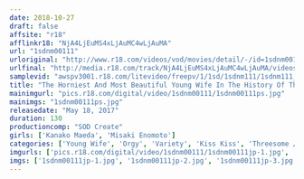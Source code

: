 ```yaml
---
date: 2018-10-27
draft: false
affsite: "r18"
afflinkr18: "NjA4LjEuMS4xLjAuMC4wLjAuMA"
url: "1sdnm00111"
urloriginal: "http://www.r18.com/videos/vod/movies/detail/-/id=1sdnm00111"
urlfinal: "http://media.r18.com/track/NjA4LjEuMS4xLjAuMC4wLjAuMA/videos/vod/movies/detail/-/id=1sdnm00111"
samplevid: "awspv3001.r18.com/litevideo/freepv/1/1sd/1sdnm111/1sdnm111_dmb_w.mp4"
title: "The Horniest And Most Beautiful Young Wife In The History Of The SOD Married Woman Label Misaki Enamoto x Kanako Maeda A Dream Cum True Their First Large Orgies + Reverse Threesome Secret Meeting Fuck Fest"
mainimgurl: "pics.r18.com/digital/video/1sdnm00111/1sdnm00111ps.jpg"
mainimgs: "1sdnm00111ps.jpg"
releasedate: "May 18, 2017"
duration: 130
productioncomp: "SOD Create"
girls: ['Kanako Maeda', 'Misaki Enomoto']
categories: ['Young Wife', 'Orgy', 'Variety', 'Kiss Kiss', 'Threesome / Foursome', 'Hi-Def']
imgurls: ['pics.r18.com/digital/video/1sdnm00111/1sdnm00111jp-1.jpg', 'pics.r18.com/digital/video/1sdnm00111/1sdnm00111jp-2.jpg', 'pics.r18.com/digital/video/1sdnm00111/1sdnm00111jp-3.jpg', 'pics.r18.com/digital/video/1sdnm00111/1sdnm00111jp-4.jpg', 'pics.r18.com/digital/video/1sdnm00111/1sdnm00111jp-5.jpg', 'pics.r18.com/digital/video/1sdnm00111/1sdnm00111jp-6.jpg', 'pics.r18.com/digital/video/1sdnm00111/1sdnm00111jp-7.jpg', 'pics.r18.com/digital/video/1sdnm00111/1sdnm00111jp-8.jpg', 'pics.r18.com/digital/video/1sdnm00111/1sdnm00111jp-9.jpg', 'pics.r18.com/digital/video/1sdnm00111/1sdnm00111jp-10.jpg', 'pics.r18.com/digital/video/1sdnm00111/1sdnm00111jp-11.jpg', 'pics.r18.com/digital/video/1sdnm00111/1sdnm00111jp-12.jpg', 'pics.r18.com/digital/video/1sdnm00111/1sdnm00111jp-13.jpg', 'pics.r18.com/digital/video/1sdnm00111/1sdnm00111jp-14.jpg', 'pics.r18.com/digital/video/1sdnm00111/1sdnm00111jp-15.jpg', 'pics.r18.com/digital/video/1sdnm00111/1sdnm00111jp-16.jpg', 'pics.r18.com/digital/video/1sdnm00111/1sdnm00111jp-17.jpg', 'pics.r18.com/digital/video/1sdnm00111/1sdnm00111jp-18.jpg', 'pics.r18.com/digital/video/1sdnm00111/1sdnm00111jp-19.jpg', 'pics.r18.com/digital/video/1sdnm00111/1sdnm00111jp-20.jpg']
imgs: ['1sdnm00111jp-1.jpg', '1sdnm00111jp-2.jpg', '1sdnm00111jp-3.jpg', '1sdnm00111jp-4.jpg', '1sdnm00111jp-5.jpg', '1sdnm00111jp-6.jpg', '1sdnm00111jp-7.jpg', '1sdnm00111jp-8.jpg', '1sdnm00111jp-9.jpg', '1sdnm00111jp-10.jpg', '1sdnm00111jp-11.jpg', '1sdnm00111jp-12.jpg', '1sdnm00111jp-13.jpg', '1sdnm00111jp-14.jpg', '1sdnm00111jp-15.jpg', '1sdnm00111jp-16.jpg', '1sdnm00111jp-17.jpg', '1sdnm00111jp-18.jpg', '1sdnm00111jp-19.jpg', '1sdnm00111jp-20.jpg']
---
```

